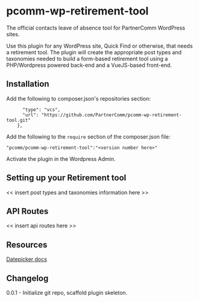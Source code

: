 # pcomm-wp-retirement-tool
The official contacts leave of absence tool for PartnerComm WordPress sites.

Use this plugin for any WordPress site, Quick Find or otherwise, that needs a retirement tool.  The plugin will create the appropriate post types and taxonomies needed to build a form-based retirement tool using a PHP/Wordpress powered back-end and a VueJS-based front-end.

## Installation

Add the following to composer.json's repositories section: 

```{
      "type": "vcs",
      "url": "https://github.com/PartnerComm/pcomm-wp-retirement-tool.git"
    },
```

Add the following to the `require` section of the composer.json file:

`"pcomm/pcomm-wp-retirement-tool":"<version number here>"`

Activate the plugin in the Wordpress Admin.


## Setting up your Retirement tool

<< insert post types and taxonomies information here >>


## API Routes

<< insert api routes here >>

## Resources

[Datepicker docs](https://www.npmjs.com/package/vuejs-datepicker)


## Changelog
0.0.1 - Initialize git repo, scaffold plugin skeleton.